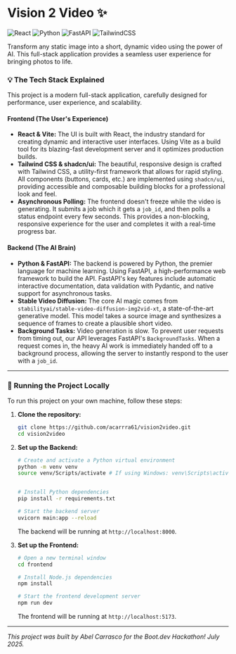 # Vision 2 Video ✨

![React](https://img.shields.io/badge/react-%2320232a.svg?style=for-the-badge&logo=react&logoColor=%2361DAFB)
![Python](https://img.shields.io/badge/python-3670A0?style=for-the-badge&logo=python&logoColor=ffdd54)
![FastAPI](https://img.shields.io/badge/FastAPI-005571?style=for-the-badge&logo=fastapi)
![TailwindCSS](https://img.shields.io/badge/tailwindcss-%2338B2AC.svg?style=for-the-badge&logo=tailwind-css&logoColor=white)

Transform any static image into a short, dynamic video using the power of AI. This full-stack application provides a seamless user experience for bringing photos to life.

### 💡 The Tech Stack Explained

This project is a modern full-stack application, carefully designed for performance, user experience, and scalability.

#### Frontend (The User's Experience)

*   **React & Vite:** The UI is built with React, the industry standard for creating dynamic and interactive user interfaces. Using Vite as a build tool for its blazing-fast development server and it optimizes production builds.
*   **Tailwind CSS & shadcn/ui:** The beautiful, responsive design is crafted with Tailwind CSS, a utility-first framework that allows for rapid styling. All components (buttons, cards, etc.) are implemented using `shadcn/ui`, providing accessible and composable building blocks for a professional look and feel.
*   **Asynchronous Polling:** The frontend doesn't freeze while the video is generating. It submits a job which it gets a `job_id`, and then polls a status endpoint every few seconds. This provides a non-blocking, responsive experience for the user and completes it with a real-time progress bar.

#### Backend (The AI Brain)

*   **Python & FastAPI:** The backend is powered by Python, the premier language for machine learning. Using FastAPI, a high-performance web framework to build the API. FastAPI's key features include automatic interactive documentation, data validation with Pydantic, and native support for asynchronous tasks.
*   **Stable Video Diffusion:** The core AI magic comes from `stabilityai/stable-video-diffusion-img2vid-xt`, a state-of-the-art generative model. This model takes a source image and synthesizes a sequence of frames to create a plausible short video.
*   **Background Tasks:** Video generation is slow. To prevent user requests from timing out, our API leverages FastAPI's `BackgroundTasks`. When a request comes in, the heavy AI work is immediately handed off to a background process, allowing the server to instantly respond to the user with a `job_id`.

---

### 🔧 Running the Project Locally

To run this project on your own machine, follow these steps:

1.  **Clone the repository:**
    ```bash
    git clone https://github.com/acarrra61/vision2video.git
    cd vision2video
    ```

2.  **Set up the Backend:**
    ```bash
    # Create and activate a Python virtual environment
    python -m venv venv
    source venv/Scripts/activate # If using Windows: venv\Scripts\activate
    

    # Install Python dependencies
    pip install -r requirements.txt

    # Start the backend server
    uvicorn main:app --reload
    ```
    The backend will be running at `http://localhost:8000`.

3.  **Set up the Frontend:**
    ```bash
    # Open a new terminal window
    cd frontend

    # Install Node.js dependencies
    npm install

    # Start the frontend development server
    npm run dev
    ```
    The frontend will be running at `http://localhost:5173`.

---

*This project was built by Abel Carrasco for the Boot.dev Hackathon! July 2025.*
